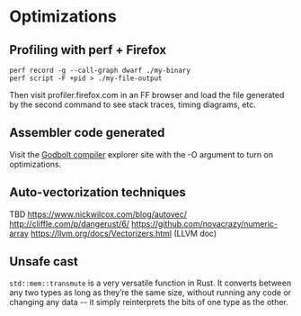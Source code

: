 # Optimizations

## Profiling with perf + Firefox

```shell
perf record -g --call-graph dwarf ./my-binary
perf script -F +pid > ./my-file-output
```

Then visit profiler.firefox.com in an FF browser and load the file generated by the second command to see stack traces, timing diagrams, etc.

## Assembler code generated

Visit the [Godbolt compiler](https://godbolt.org) explorer site with the -O argument to turn on optimizations.

## Auto-vectorization techniques

TBD
https://www.nickwilcox.com/blog/autovec/ 
http://cliffle.com/p/dangerust/6/
https://github.com/novacrazy/numeric-array
https://llvm.org/docs/Vectorizers.html (LLVM doc)

## Unsafe cast

`std::mem::transmute` is a very versatile function in Rust. It converts between any two types as long as they’re the same size, without running any code or changing any data -- it simply reinterprets the bits of one type as the other.
